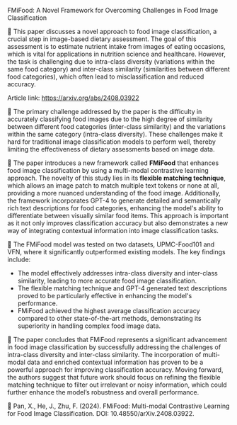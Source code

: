 FMiFood: A Novel Framework for Overcoming Challenges in Food Image Classification

📌 This paper discusses a novel approach to food image classification, a crucial step in image-based dietary assessment. The goal of this assessment is to estimate nutrient intake from images of eating occasions, which is vital for applications in nutrition science and healthcare. However, the task is challenging due to intra-class diversity (variations within the same food category) and inter-class similarity (similarities between different food categories), which often lead to misclassification and reduced accuracy.

Article link: https://arxiv.org/abs/2408.03922

🔹 The primary challenge addressed by the paper is the difficulty in accurately classifying food images due to the high degree of similarity between different food categories (inter-class similarity) and the variations within the same category (intra-class diversity). These challenges make it hard for traditional image classification models to perform well, thereby limiting the effectiveness of dietary assessments based on image data.

🔹 The paper introduces a new framework called **FMiFood** that enhances food image classification by using a multi-modal contrastive learning approach. The novelty of this study lies in its **flexible matching technique**, which allows an image patch to match multiple text tokens or none at all, providing a more nuanced understanding of the food image. Additionally, the framework incorporates GPT-4 to generate detailed and semantically rich text descriptions for food categories, enhancing the model's ability to differentiate between visually similar food items. This approach is important as it not only improves classification accuracy but also demonstrates a new way of integrating contextual information into image classification tasks.

🔹 The FMiFood model was tested on two datasets, UPMC-Food101 and VFN, where it significantly outperformed existing models. The key findings include:

- The model effectively addresses intra-class diversity and inter-class similarity, leading to more accurate food image classification.
- The flexible matching technique and GPT-4 generated text descriptions proved to be particularly effective in enhancing the model's performance.
- FMiFood achieved the highest average classification accuracy compared to other state-of-the-art methods, demonstrating its superiority in handling complex food image data.

🔹 The paper concludes that FMiFood represents a significant advancement in food image classification by successfully addressing the challenges of intra-class diversity and inter-class similarity. The incorporation of multi-modal data and enriched contextual information has proven to be a powerful approach for improving classification accuracy. Moving forward, the authors suggest that future work should focus on refining the flexible matching technique to filter out irrelevant or noisy information, which could further enhance the model’s robustness and overall performance.

📑 Pan, X., He, J., Zhu, F. (2024).  FMiFood: Multi-modal Contrastive Learning for Food Image Classification. DOI: 10.48550/arXiv.2408.03922.